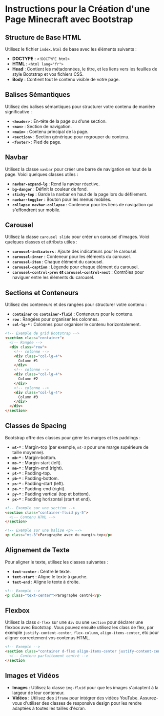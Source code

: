 # Instructions pour la Création d'une Page Minecraft avec Bootstrap

## Structure de Base HTML

Utilisez le fichier `index.html` de base avec les éléments suivants :

- **DOCTYPE** : `<!DOCTYPE html>`
- **HTML** : `<html lang="fr">`
- **Head** : Contient les métadonnées, le titre, et les liens vers les feuilles de style Bootstrap et vos fichiers CSS.
- **Body** : Contient tout le contenu visible de votre page.

## Balises Sémantiques

Utilisez des balises sémantiques pour structurer votre contenu de manière significative :

- **`<header>`** : En-tête de la page ou d'une section.
- **`<nav>`** : Section de navigation.
- **`<main>`** : Contenu principal de la page.
- **`<section>`** : Section générique pour regrouper du contenu.
- **`<footer>`** : Pied de page.

## Navbar

Utilisez la classe `navbar` pour créer une barre de navigation en haut de la page. Voici quelques classes utiles :

- **`navbar-expand-lg`** : Rend la navbar réactive.
- **`bg-danger`** : Définit la couleur de fond.
- **`sticky-top`** : Garde la navbar en haut de la page lors du défilement.
- **`navbar-toggler`** : Bouton pour les menus mobiles.
- **`collapse navbar-collapse`** : Conteneur pour les liens de navigation qui s'effondrent sur mobile.

## Carousel

Utilisez la classe `carousel slide` pour créer un carousel d'images. Voici quelques classes et attributs utiles :

- **`carousel-indicators`** : Ajoute des indicateurs pour le carousel.
- **`carousel-inner`** : Conteneur pour les éléments du carousel.
- **`carousel-item`** : Chaque élément du carousel.
- **`carousel-caption`** : Légende pour chaque élément du carousel.
- **`carousel-control-prev` et `carousel-control-next`** : Contrôles pour naviguer entre les éléments du carousel.

## Sections et Conteneurs

Utilisez des conteneurs et des rangées pour structurer votre contenu :

- **`container`** ou **`container-fluid`** : Conteneurs pour le contenu.
- **`row`** : Rangées pour organiser les colonnes.
- **`col-lg-*`** : Colonnes pour organiser le contenu horizontalement.


```html
<!-- Exemple de grid Bootstrap -->
<section class="container">
  <!-- Rangée -->
  <div class="row">
    <!-- colonne -->
    <div class="col-lg-4">
      Column #1
    </div>
    <!-- colonne -->
    <div class="col-lg-4">
      Column #2
    </div>
    <!-- colonne -->
    <div class="col-lg-4">
      Column #3
    </div>
  </div>
</section>
```

## Classes de Spacing

Bootstrap offre des classes pour gérer les marges et les paddings :

- **`mt-*`** : Margin-top (par exemple, `mt-3` pour une marge supérieure de taille moyenne).
- **`mb-*`** : Margin-bottom.
- **`ms-*`** : Margin-start (left).
- **`me-*`** : Margin-end (right).
- **`pt-*`** : Padding-top.
- **`pb-*`** : Padding-bottom.
- **`ps-*`** : Padding-start (left).
- **`pe-*`** : Padding-end (right).
- **`py-*`** : Padding vertical (top et bottom).
- **`px-*`** : Padding horizontal (start et end).

```html
<!-- Exemple sur une section -->
<section class="container-fluid py-5">
  <!-- Contenu HTML -->
</section>

<!-- Exemple sur une balise <p> -->
<p class="mt-3">Paragraphe avec du margin-top</p>
```

## Alignement de Texte

Pour aligner le texte, utilisez les classes suivantes :

- **`text-center`** : Centre le texte.
- **`text-start`** : Aligne le texte à gauche.
- **`text-end`** : Aligne le texte à droite.

```html
<!-- Exemple -->
<p class="text-center">Paragraphe centré</p>
```

## Flexbox

Utilisez la class `d-flex` sur une `div` ou une `section` pour déclarer une flexbox avec Bootstrap.
Vous pouvez ensuite utilisez les class de flex, par exemple `justify-content-center`, `flex-column`, `align-items-center`, etc pour aligner correctement vos contenus HTML.

```html
<!-- Exemple -->
<section class="container d-flex align-items-center justify-content-center">
  <!-- Contenu parfaitement centré -->
</section
```

## Images et Vidéos

- **Images** : Utilisez la classe `img-fluid` pour que les images s'adaptent à la largeur de leur conteneur.
- **Vidéos** : Utilisez des `iframe` pour intégrer des vidéos YouTube. Assurez-vous d'utiliser des classes de responsive design pour les rendre adaptées à toutes les tailles d'écran.
